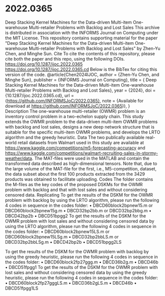 # 2022.0365
Deep Stacking Kernel Machines for the Data-driven Multi-item One-warehouse Multi-retailer Problems with Backlog and Lost Sales
This archive is distributed in association with the INFORMS Journal on Computing under the MIT License.
This repository contains supporting material for the paper "Deep Stacking Kernel Machines for the Data-driven Multi-item One-warehouse Multi-retailer Problems with Backlog and Lost Sales" by Zhen-Yu Chen, and Minghe Sun.
Cite
To cite the contents of this repository, please cite both the paper and this repo, using the following DOIs.
https://doi.org/10.1287/ijoc.2022.0365
https://doi.org/10.1287/ijoc.2022.0365.cd
Below is the BibTex for citing this version of the code.
@article{Chen2024IJOC,
  author =        {Zhen-Yu Chen, and Minghe Sun},
  publisher =     {INFORMS Journal on Computing},
  title =         { Deep Stacking Kernel Machines for the Data-driven Multi-item One-warehouse Multi-retailer Problems with Backlog and Lost Sales},
  year =          {2024},
  doi =           {10.1287/ijoc.2022.0365.cd},
  url =           {https://github.com/INFORMSJoC/2022.0365},
  note =           {Available for download at https://github.com/INFORMSJoC/2022.0365)},
}  
Description
The one-warehouse multi-retailer (OWMR) problem is an inventory control problem in a two-echelon supply chain. This study extends the OWMR problem to the data-driven multi-item OWMR problems with backlog and lost sales, designs a new deep network structure that is suitable for the specific multi-item OWMR problems, and develops the LRTO algorithm and the greedy heuristic.
Data
The two publically available real-world retail datasets from Walmart used in this study are available at https://www.kaggle.com/competitions/m5-forecasting-accuracy and https://www.kaggle.com/competitions/walmart-recruiting-sales-in-stormy-weather/data. The MAT-files were used in the MATLAB and contain the transformed data described as high-dimensional tensors. Note that, due to the large volume of the MAT-file for the first, i.e., M5-competition, dataset, the data subset about the first 100 products extracted from the 3429 products was obtained to facilitate uploading.
 Codes
The folder contains the M-files as the key codes of the proposed DSKMs for the OWMR problem with backlog and that with lost sales and without considering censored data.
Replicating
To get the results of the DSKM for the OWMR problem with backlog by using the LRTO algorithm, please run the following 4 codes in sequence in the codes folder:
•	DBCD60block2bpnew15.m or DBCD60block2bpnew15g.m
•	DBCD32bp2bb.m or DBCD32bp2bbg.m
•	DBCD42bp2b
•	DBCD51bpgg2
To get the results of the DSKM for the OWMR problem with lost sales and without considering censored data by using the LRTO algorithm, please run the following 4 codes in sequence in the codes folder:
•	DBCD60block2bpnew15LS.m or DBCD60block2bpnew15LSg.m
•	DBCD32bp2bbLS.m or DBCD32bp2bbLSg.m
•	DBCD42bp2b
•	DBCD51bpgg2LS

To get the results of the DSKM for the OWMR problem with backlog by using the greedy heuristic, please run the following 4 codes in sequence in the codes folder:
•	DBCD60block2fp27ggg.m 
•	DBCD36b2g.m
•	DBCD46b
•	DBCD51fpgg1
To get the results of the DSKM for the OWMR problem with lost sales and without considering censored data by using the greedy heuristic, please run the following 4 codes in sequence in the codes folder:
•	DBCD60block2fp27gggLS.m 
•	DBCD36b2gLS.m
•	DBCD46b
•	DBCD51fpgg1LS
